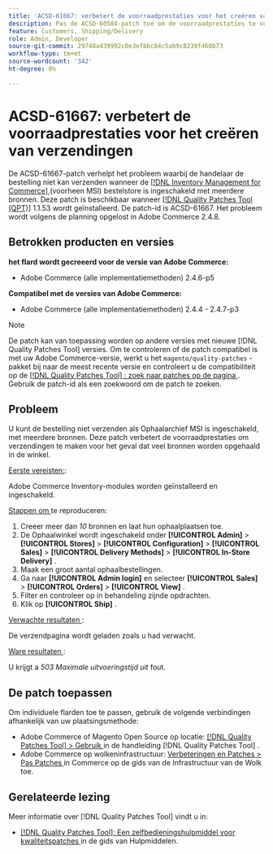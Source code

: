 ```yaml
---
title: 'ACSD-61667: verbetert de voorraadprestaties voor het creëren van verzendingen'
description: Pas de ACSD-60584-patch toe om de voorraadprestaties te verbeteren voor het maken van verzendingen in het geval van veel bronnen met in-store-pickup.
feature: Customers, Shipping/Delivery
role: Admin, Developer
source-git-commit: 29748a439992c0e3efbbc84c5ab9c8239f460b73
workflow-type: tm+mt
source-wordcount: '342'
ht-degree: 0%

---
```


# ACSD-61667: verbetert de voorraadprestaties voor het creëren van verzendingen

De ACSD-61667-patch verhelpt het probleem waarbij de handelaar de bestelling niet kan verzenden wanneer de [[!DNL Inventory Management for Commerce] ](https://experienceleague.adobe.com/en/docs/commerce-admin/inventory/introduction) (voorheen MSI) bestelstore is ingeschakeld met meerdere bronnen. Deze patch is beschikbaar wanneer [[!DNL Quality Patches Tool (QPT)]](/help/tools/quality-patches-tool/quality-patches-tool-to-self-serve-quality-patches.md) 1.1.53 wordt geïnstalleerd. De patch-id is ACSD-61667. Het probleem wordt volgens de planning opgelost in Adobe Commerce 2.4.8.

## Betrokken producten en versies

**het flard wordt gecreeerd voor de versie van Adobe Commerce:**

* Adobe Commerce (alle implementatiemethoden) 2.4.6-p5

**Compatibel met de versies van Adobe Commerce:**

* Adobe Commerce (alle implementatiemethoden) 2.4.4 - 2.4.7-p3

>[!NOTE]
>
>De patch kan van toepassing worden op andere versies met nieuwe [!DNL Quality Patches Tool] versies. Om te controleren of de patch compatibel is met uw Adobe Commerce-versie, werkt u het `magento/quality-patches` -pakket bij naar de meest recente versie en controleert u de compatibiliteit op de [[!DNL Quality Patches Tool] : zoek naar patches op de pagina ](https://experienceleague.adobe.com/tools/commerce-quality-patches/index.html) . Gebruik de patch-id als een zoekwoord om de patch te zoeken.

## Probleem

U kunt de bestelling niet verzenden als Ophaalarchief MSI is ingeschakeld, met meerdere bronnen. Deze patch verbetert de voorraadprestaties om verzendingen te maken voor het geval dat veel bronnen worden opgehaald in de winkel.

<u> Eerste vereisten:</u>:

Adobe Commerce Inventory-modules worden geïnstalleerd en ingeschakeld.

<u> Stappen om </u> te reproduceren:

1. Creeer meer dan *10* bronnen en laat hun ophaalplaatsen toe.
1. De Ophaalwinkel wordt ingeschakeld onder **[!UICONTROL Admin]** > **[!UICONTROL Stores]** > **[!UICONTROL Configuration]** > **[!UICONTROL Sales]** > **[!UICONTROL Delivery Methods]** > **[!UICONTROL In-Store Delivery]** .
1. Maak een groot aantal ophaalbestellingen.
1. Ga naar **[!UICONTROL Admin login]** en selecteer **[!UICONTROL Sales]** > **[!UICONTROL Orders]** > **[!UICONTROL View]** .
1. Filter en controleer op in behandeling zijnde opdrachten.
1. Klik op **[!UICONTROL Ship]** .

<u> Verwachte resultaten </u>:

De verzendpagina wordt geladen zoals u had verwacht.

<u> Ware resultaten </u>:

U krijgt a *503 Maximale uitvoeringstijd uit* fout.

## De patch toepassen

Om individuele flarden toe te passen, gebruik de volgende verbindingen afhankelijk van uw plaatsingsmethode:

* Adobe Commerce of Magento Open Source op locatie: [[!DNL Quality Patches Tool]  > Gebruik ](/help/tools/quality-patches-tool/usage.md) in de handleiding [!DNL Quality Patches Tool] .
* Adobe Commerce op wolkeninfrastructuur: [ Verbeteringen en Patches > Pas Patches ](https://experienceleague.adobe.com/docs/commerce-cloud-service/user-guide/develop/upgrade/apply-patches.html) in Commerce op de gids van de Infrastructuur van de Wolk toe.

## Gerelateerde lezing

Meer informatie over [!DNL Quality Patches Tool] vindt u in:

* [[!DNL Quality Patches Tool]: Een zelfbedieningshulpmiddel voor kwaliteitspatches ](/help/tools/quality-patches-tool/quality-patches-tool-to-self-serve-quality-patches.md) in de gids van Hulpmiddelen.

